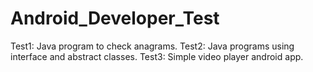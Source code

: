 # Android_Developer_Test
Test1: Java program to check anagrams.
Test2: Java programs using interface and abstract classes.
Test3: Simple video player android app.
